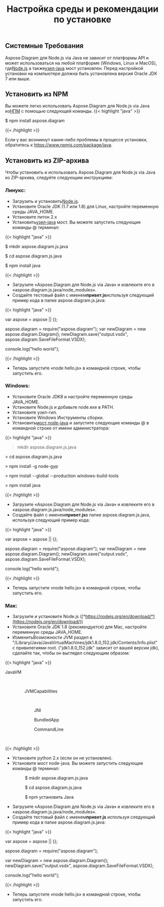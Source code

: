 ﻿---
title: Настройка среды и рекомендации по установке
type: docs
weight: 20
url: /ru/java/setup-environment-and-installation-guidelines/
description: Visio Diagram Node.js via Java не зависит от платформы API и может использоваться на любой платформе (Windows, Linux и MacOS), где установлены Node.js и node-java bridge. Его можно установить из архива NPM и ZIP.
---
## **Системные Требования**
 Aspose.Diagram для Node.js via Java не зависит от платформы API и может использоваться на любой платформе (Windows, Linux и MacOS), где[Node.js](https://nodejs.org/en/download/) а также[узел-java](https://github.com/joeferner/node-java) мост установлен. Перед настройкой установки на компьютере должна быть установлена версия Oracle JDK 7 или выше.
## **Установить из NPM**
 Вы можете легко использовать Aspose.Diagram для Node.js via Java из[НПМ](https://www.npmjs.com/package/aspose.diagram) с помощью следующей команды.
{{< highlight "java" >}}

 $ npm install aspose.diagram

{{< /highlight >}}

Если у вас возникнут какие-либо проблемы в процессе установки, обратитесь к https://www.npmjs.com/package/java.

## **Установить из ZIP-архива**
Чтобы установить и использовать Aspose.Diagram для Node.js via Java из ZIP-архива, следуйте следующим инструкциям:
### **Линукс:**
-  Загрузить и установить[Node.js](https://nodejs.org/en/download/).
- Установите Oracle JDK (1.7 или 1.8) для Linux, настройте переменную среды JAVA_HOME.
- Установите питон 2.х
-  Установить[узел-java](https://github.com/joeferner/node-java) мост. Вы можете запустить следующие команды @ терминал:



{{< highlight "java" >}}

 $ mkdir aspose.diagram.js.java

$ cd aspose.diagram.js.java

$ npm install java

{{< /highlight >}}



- Загрузите «Aspose.Diagram для Node.js via Java» и извлеките его в «aspose.diagram.js.java/node_modules».
- Создайте тестовый файл с именем**привет.js**используя следующий пример кода в папке aspose.diagram.js.java:

{{< highlight "java" >}}

 var aspose = aspose || {};

aspose.diagram = require("aspose.diagram");
var newDiagram = new aspose.diagram.Diagram();
newDiagram.save("output.vsdx", aspose.diagram.SaveFileFormat.VSDX);

console.log("hello world");

{{< /highlight >}}

- Теперь запустите «node hello.js» в командной строке, чтобы запустить его.
### **Windows:**
- Установите Oracle JDK8 и настройте переменную среды JAVA_HOME.
- Установите Node.js и добавьте node.exe в PATH.
- Установите узел-гип.
- Установите Windows Инструменты сборки.
-  Установить[мост node-java](https://www.npmjs.com/package/java) и запустите следующие команды @ в командной строке от имени администратора:



{{< highlight "java" >}}

 > mkdir aspose.diagram.js.java

\> cd aspose.diagram.js.java

\> npm install -g node-gyp

\> npm install --global --production windows-build-tools

\> npm install java

{{< /highlight >}}

- Загрузите «Aspose.Diagram для Node.js via Java» и извлеките его в «aspose.diagram.js.java/node_modules».
-  Создайте файл с именем**привет.js**в папке aspose.diagram.js.java, используя следующий пример кода:

{{< highlight "java" >}}

 var aspose = aspose || {};

aspose.diagram = require("aspose.diagram");
var newDiagram = new aspose.diagram.Diagram();
newDiagram.save("output.vsdx", aspose.diagram.SaveFileFormat.VSDX);

console.log("hello world");

{{< /highlight >}}

- Теперь запустите «node hello.js» в командной строке, чтобы запустить его.
### **Мак:**
- Загрузите и установите Node.js ([*https://nodejs.org/en/download/*](https://nodejs.org/en/download/))
- Установите Oracle JDK 1.8 (рекомендуется) для Mac, настройте переменную среды JAVA_HOME.
-  Изменить<key>Возможности JVM</key> раздел в "/Library/Java/JavaVirtualMachines/jdk1.8.0_152.jdk/Contents/Info.plist" с привилегиями root. ("jdk1.8.0_152.jdk" зависит от вашей версии jdk), сделайте так, чтобы он выглядел следующим образом:



{{< highlight "java" >}}

 <key>JavaVM</key>

        <dict>

                <key>JVMCapabilities</key>

                <array>

                        <string>JNI</string>

                        <string>BundledApp</string>

                        <string>CommandLine</string>

                </array>

{{< /highlight >}}



- Установите python 2.x (если он не установлен).
- Установите мост node-java. Вы можете запустить следующие команды @ терминал:

`         `$ mkdir aspose.diagram.js.java

`         `$ cd aspose.diagram.js.java

`         `$ npm установить Java

- Загрузите «Aspose.Diagram для Node.js via Java» и извлеките его в «aspose.diagram.js.java/node_modules».
-  Создайте тестовый файл с именем**привет.js** используя следующий пример кода в папке aspose.diagram.js.java:



{{< highlight "java" >}}

 var aspose = aspose || {};

aspose.diagram = require("aspose.diagram");

var newDiagram = new aspose.diagram.Diagram();
newDiagram.save("output.vsdx", aspose.diagram.SaveFileFormat.VSDX);

console.log("hello world");

{{< /highlight >}}

- Теперь запустите «node hello.js» в командной строке, чтобы запустить его.
